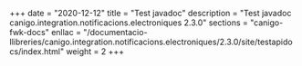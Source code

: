 +++
date        = "2020-12-12"
title       = "Test javadoc"
description = "Test javadoc canigo.integration.notificacions.electroniques 2.3.0"
sections    = "canigo-fwk-docs"
enllac		= "/documentacio-llibreries/canigo.integration.notificacions.electroniques/2.3.0/site/testapidocs/index.html"
weight		= 2
+++
